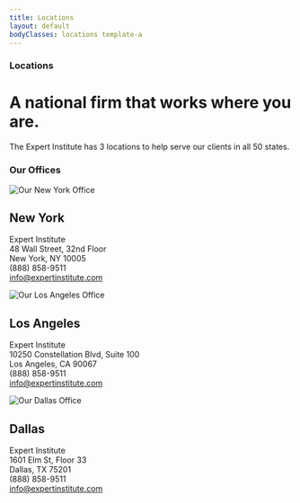 ```yaml
---
title: Locations
layout: default
bodyClasses: locations template-a
---
```


<div class="page-header angled">
    <div class="overflow-wrap">    
        <div class="header-background" style="background-image:url('/dist/images/Expert_112087205_L.jpg');"></div>
        <div class="site-wrapper grid">
            <div class="header-text">
                <div class="-inner">            
                    <h3 class="subtitle">Locations</h3>
                    <h1 class="title">A national firm that works where you are.</h1>
                    <p>The Expert Institute has 3 locations to help serve our clients in all 50 states.</p>
                </div>
            </div>
        </div>
    </div>
    <div class="after-shape"></div>
</div>

<section class="section padded-bottom">
    <div class="site-wrapper">
        <h3 class="section-label">Our Offices</h3>
        <div class="section-content">            
            <div class="module-item-showcase">
                <div class="item col-md-1-3">
                    <div class="item-image">
                        <img src="/dist/images/new-york.png" alt="Our New York Office">
                    </div>
                    <h2 class="item-title">New York</h2>
                    <p class="item-text">Expert Institute<br> 
                        48 Wall Street, 32nd Floor<br>
                        New York, NY 10005<br>
                        (888) 858-9511<br>
                        <a href="mailto:info@expertinstitute.com">info@expertinstitute.com</a>
                    </p>
                </div>
                <div class="item col-md-1-3">
                    <div class="item-image">
                        <img src="/dist/images/new-york.png" alt="Our Los Angeles Office">
                    </div>
                    <h2 class="item-title">Los Angeles</h2>
                    <p class="item-text">Expert Institute<br> 
                        10250 Constellation Blvd, Suite 100<br>
                        Los Angeles, CA 90067<br>
                        (888) 858-9511<br>
                        <a href="mailto:info@expertinstitute.com">info@expertinstitute.com</a>
                    </p>
                </div>
                <div class="item col-md-1-3">
                    <div class="item-image">
                        <img src="/dist/images/new-york.png" alt="Our Dallas Office">
                    </div>
                    <h2 class="item-title">Dallas</h2>
                    <p class="item-text">Expert Institute<br> 
                        1601 Elm St, Floor 33<br>
                        Dallas, TX 75201<br>
                        (888) 858-9511<br>
                        <a href="mailto:info@expertinstitute.com">info@expertinstitute.com</a>
                    </p>
                </div>
            </div>
        </div>
    </div>
</section>